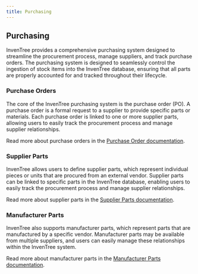 ```yaml
---
title: Purchasing
---
```


## Purchasing

InvenTree provides a comprehensive purchasing system designed to streamline the procurement process, manage suppliers, and track purchase orders. The purchasing system is designed to seamlessly control the ingestion of stock items into the InvenTree database, ensuring that all parts are properly accounted for and tracked throughout their lifecycle.

### Purchase Orders

The core of the InvenTree purchasing system is the purchase order (PO). A purchase order is a formal request to a supplier to provide specific parts or materials. Each purchase order is linked to one or more supplier parts, allowing users to easily track the procurement process and manage supplier relationships.

Read more about purchase orders in the [Purchase Order documentation](./purchase_order.md).

### Supplier Parts

InvenTree allows users to define supplier parts, which represent individual pieces or units that are procured from an external vendor. Supplier parts can be linked to specific parts in the InvenTree database, enabling users to easily track the procurement process and manage supplier relationships.

Read more about supplier parts in the [Supplier Parts documentation](./supplier.md).

### Manufacturer Parts

InvenTree also supports manufacturer parts, which represent parts that are manufactured by a specific vendor. Manufacturer parts may be available from multiple suppliers, and users can easily manage these relationships within the InvenTree system.

Read more about manufacturer parts in the [Manufacturer Parts documentation](./manufacturer.md).
